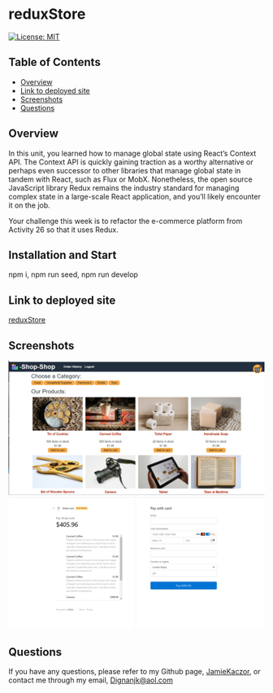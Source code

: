 # reduxStore
[![License: MIT](https://img.shields.io/badge/License-MIT-yellow.svg)](https://opensource.org/licenses/MIT)

## Table of Contents
- [Overview](#overview)
- [Link to deployed site](#link-to-deployed-site)
- [Screenshots](#screenshots)
- [Questions](#questions)

## Overview

In this unit, you learned how to manage global state using React’s Context API. The Context API is quickly gaining traction as a worthy alternative or perhaps even successor to other libraries that manage global state in tandem with React, such as Flux or MobX. Nonetheless, the open source JavaScript library Redux remains the industry standard for managing complex state in a large-scale React application, and you’ll likely encounter it on the job.

Your challenge this week is to refactor the e-commerce platform from Activity 26 so that it uses Redux.

## Installation and Start

npm i, npm run seed, npm run develop

## Link to deployed site

[reduxStore](https://reduxstorejjk.herokuapp.com/)

## Screenshots

![screenshot1](./client/images/ss1.png)
![screenshot2](./client/images/ss2.png)

## Questions

If you have any questions, please refer to my Github page, [JamieKaczor](https://github.com/JamieKaczor), or contact me through my email, Dignanjk@aol.com
